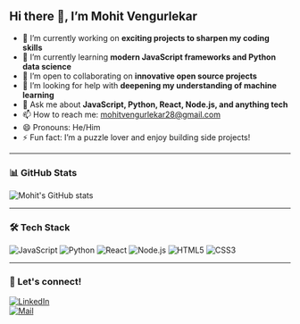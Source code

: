 ## Hi there 👋, I’m Mohit Vengurlekar

<!--
**mohit6928/mohit6928** is a ✨ _special_ ✨ repository because its `README.md` (this file) appears on your GitHub profile.
-->

- 🔭 I’m currently working on **exciting projects to sharpen my coding skills**
- 🌱 I’m currently learning **modern JavaScript frameworks and Python data science**
- 👯 I’m open to collaborating on **innovative open source projects**
- 🤔 I’m looking for help with **deepening my understanding of machine learning**
- 💬 Ask me about **JavaScript, Python, React, Node.js, and anything tech**
- 📫 How to reach me: [mohitvengurlekar28@gmail.com](mailto:mohitvengurlekar28@gmail.com)
- 😄 Pronouns: He/Him
- ⚡ Fun fact: I’m a puzzle lover and enjoy building side projects!

---

### 📊 GitHub Stats

![Mohit's GitHub stats](https://github-readme-stats.vercel.app/api?username=mohit6928&show_icons=true&theme=radical&count_private=true)

---

### 🛠️ Tech Stack

![JavaScript](https://img.shields.io/badge/-JavaScript-F7DF1E?style=flat&logo=javascript&logoColor=black)
![Python](https://img.shields.io/badge/-Python-3776AB?style=flat&logo=python&logoColor=white)
![React](https://img.shields.io/badge/-React-61DAFB?style=flat&logo=react&logoColor=black)
![Node.js](https://img.shields.io/badge/-Node.js-339933?style=flat&logo=node.js&logoColor=white)
![HTML5](https://img.shields.io/badge/-HTML5-E34F26?style=flat&logo=html5&logoColor=white)
![CSS3](https://img.shields.io/badge/-CSS3-1572B6?style=flat&logo=css3&logoColor=white)

---

### 🚀 Let's connect!

[![LinkedIn](https://img.shields.io/badge/-LinkedIn-0A66C2?style=flat&logo=linkedin&logoColor=white)](https://www.linkedin.com/in/mohit-vengurlekar)  
[![Mail](https://img.shields.io/badge/-Email-D14836?style=flat&logo=gmail&logoColor=white)](mailto:mohitvengurlekar28@gmail.com)

